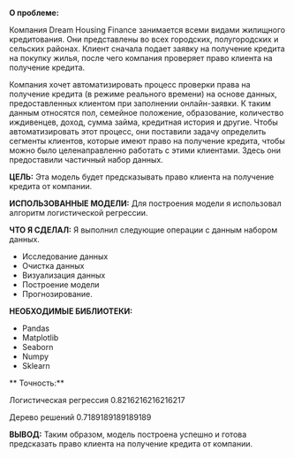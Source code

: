 **О проблеме:**

Компания Dream Housing Finance занимается всеми видами жилищного кредитования. Они представлены во всех городских, полугородских и сельских районах. Клиент сначала подает заявку на получение кредита на покупку жилья, после чего компания проверяет право клиента на получение кредита.

Компания хочет автоматизировать процесс проверки права на получение кредита (в режиме реального времени) на основе данных, предоставленных клиентом при заполнении онлайн-заявки. К таким данным относятся пол, семейное положение, образование, количество иждивенцев, доход, сумма займа, кредитная история и другие. Чтобы автоматизировать этот процесс, они поставили задачу определить сегменты клиентов, которые имеют право на получение кредита, чтобы можно было целенаправленно работать с этими клиентами. Здесь они предоставили частичный набор данных.

**ЦЕЛЬ:**
Эта модель будет предсказывать право клиента на получение кредита от компании.

**ИСПОЛЬЗОВАННЫЕ МОДЕЛИ:**
Для построения модели я использовал алгоритм логистической регрессии. 

**ЧТО Я СДЕЛАЛ:**
Я выполнил следующие операции с данным набором данных.
- Исследование данных
- Очистка данных
- Визуализация данных
- Построение модели
- Прогнозирование.

**НЕОБХОДИМЫЕ БИБЛИОТЕКИ:**
- Pandas 
- Matplotlib
- Seaborn
- Numpy
- Sklearn

** Точность:**

Логистическая регрессия
0.8216216216216217

Дерево решений
0.7189189189189189

**ВЫВОД:**
Таким образом, модель построена успешно и готова предсказать право клиента на получение кредита от компании.
